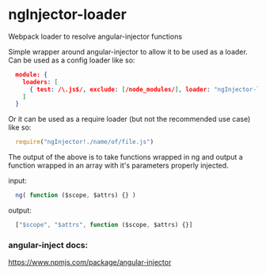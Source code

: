 # ngInjector-loader
Webpack loader to resolve angular-injector functions

Simple wrapper around angular-injector to allow it to be used as a loader. Can be used
as a config loader like so:

```json
  module: {
    loaders: [
      { test: /\.js$/, exclude: [/node_modules/], loader: "ngInjector-loader" }
    ]
  }
```

Or it can be used as a require loader (but not the recommended use case) like so:

```javascript
  require("ngInjector!./name/of/file.js")
```

The output of the above is to take functions wrapped in ng and output a function wrapped in an array
with it's parameters properly injected.

input:

```javascript
  ng( function ($scope, $attrs) {} )
```

output:

```javascript
  ["$scope", "$attrs", function ($scope, $attrs) {}]
```
### angular-inject docs:
https://www.npmjs.com/package/angular-injector
